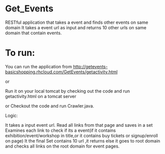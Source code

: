 Get_Events
==========

RESTful application that takes a event and finds other events on same domain
It takes a event url as input and returns 10 other urls on same domain that contain events.

To run:
==========
You can run the application from http://getevents-basicshopping.rhcloud.com/GetEvents/getactivity.html

or

Run it on your local tomcat by checking out the code and run getactivity.html on a tomcat server

or 
Checkout the code and run Crawler.java.

Logic:

It takes a input event url. 
Read all links from that page and saves in a set 
Examines each link to check if its a event(if it contains exhibition/event/workshop in title,or it contains buy tickets or signup/enroll on page)
It the final Set contains 10 url ,it returns else it goes to root domain and checks all links on the root domain for event pages.
